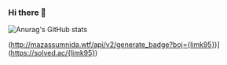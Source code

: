 ### Hi there 👋
![Anurag's GitHub stats](https://github-readme-stats.vercel.app/api?username=limhaekyu&show_icons=true&theme=merko)

(http://mazassumnida.wtf/api/v2/generate_badge?boj={limk95})](https://solved.ac/{limk95})
<!--
**limhaekyu/limhaekyu** is a ✨ _special_ ✨ repository because its `README.md` (this file) appears on your GitHub profile.

Here are some ideas to get you started:

- 🔭 I’m currently working on ...
- 🌱 I’m currently learning ...
- 👯 I’m looking to collaborate on ...
- 🤔 I’m looking for help with ...
- 💬 Ask me about ...
- 📫 How to reach me: ...
- 😄 Pronouns: ...
- ⚡ Fun fact: ...
-->
